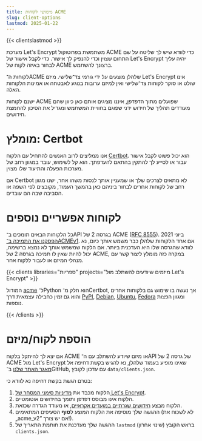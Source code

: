 ```yaml
---
title: מימושי לקוחות ACME
slug: client-options
lastmod: 2025-01-22
---
```


{{< clientslastmod >}}

מערכת Let's Encrypt משתמשת בפרוטוקול ACME כדי לוודא שיש לך שליטה על שם התחום שצוין וכדי להנפיק לך אישור. כדי לקבל אישור של Let's Encrypt יהיה עליך לבחור באיזה לקוח של ACME ברצונך להשתמש.

לקוחות ה־ACME שלהלן מוצעים על ידי גורמי צד־שלישי. מיזם Let's Encrypt אינו שולט או סוקר לקוחות צד־שלישי ואין למיזם ערובות בנוגע לאבטחה או אמינות הלקוחות האלה.

ישנם לקוחות ACME שפועלים מתוך הדפדפן, איננו מציגים אותם כאן כיוון שהם מעודדים תהליך של חידוש ידני שפוגם בחוויית המשתמש ומגדיל את הסיכון להחמצת חידושים.

# מומלץ: Certbot

אנו ממליצים לרוב האנשים להתחיל עם הלקוח [Certbot](https://certbot.eff.org/). הוא יכול פשוט לקבל אישור עבור או לסייע לך להתקין בהתאם להעדפתך. הוא קל לשימוש, עובד במגוון רחב של מערכות הפעלה והתיעוד שלו מצוין.

אם Certbot לא מתאים לצרכים שלך או שמעניין אותך לנסות משהו אחר, ישנו מגוון רחב של לקוחות אחרים לבחור ביניהם כאן בהמשך העמוד, מקובצים לפי השפה או הסביבה שבה הם עובדים.

# לקוחות אפשריים נוספים

כל הלקוחות הבאים תומכים ב־API בגרסה 2 של ACME‏ ([RFC 8555](https://tools.ietf.org/html/rfc8555)). ביוני 2021 [הפסקנו את התמיכה ב־ACMEv1](https://community.letsencrypt.org/t/end-of-life-plan-for-acmev1/88430/27). אם אחד הלקוחות שלהלן כבר משמש אותך כיום, נא לוודא שהגרסה שלו היא העדכנית ביותר. אם הלקוח שמשמש אותך לא נמצא ברשימה, יכול להיות שאין לו תמיכה בגרסה 2 של ACME, במקרה כזה מומלץ ליצור קשר עם מנהלי המיזם או לעבור ללקוח אחר.

{{< clients libraries="ספריות" projects="מיזמים שיודעים להשתלב מול Let's Encrypt" >}}

המודול [acme](https://github.com/certbot/certbot/tree/master/acme) ל־Python הוא חלק מ־Certbot, אך נעשה בו שימוש גם בלקוחות אחרים והוא גם זמין כחבילה עצמאית דרך [PyPI](https://pypi.python.org/pypi/acme),‏ [Debian](https://packages.debian.org/search?keywords=python-acme),‏ [Ubuntu](https://launchpad.net/ubuntu/+source/python-acme),‏ [Fedora](https://bodhi.fedoraproject.org/updates/?packages=python-acme) ומגוון הפצות נוספות.

{{< /clients >}}

# הוספת לקוח/מיזם

אם יצא לך להיתקל בלקוח ACME או מיזם שיודע להשתלב עם ה־API של גרסה 2 של ACME מול Let's Encrypt שאינו מופיע בעמוד שלהלן, נא להגיש בקשת דחיפה אל [מאגר האתר שלנו](https://github.com/letsencrypt/website/) ב־GitHub, עם עדכון לקובץ `data/clients.json`.

בטרם הגשת בקשת דחיפה נא לוודא כי:

1. הלקוח מכבד את [מדיניות סימני המסחר של Let's Encrypt](https://www.abetterinternet.org/trademarks).
1. הלקוח אינו מבוסס דפדפן ותומך בחידושים אוטומטיים.
1. הלקוח מבצע [חידושים שגרתיים במועדים אקראיים](/docs/integration-guide#when-to-renew), או מעודד הגדרה שכזאת.
1. ההגשה שלך מוסיפה את הלקוח המוצע ל**סוף** הסעיפים המתאימים (לא לשכוח את „acme_v2” אם יש צורך!).
1. ההגשה שלך מעדכנת את חותמת התאריך של `lastmod` (שינוי אחרון) בראש הקובץ `clients.json`.
